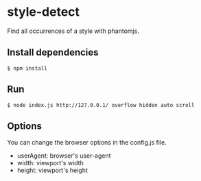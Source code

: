 # style-detect
Find all occurrences of a style with phantomjs.

## Install dependencies

```
$ npm install
```

## Run

```
$ node index.js http://127.0.0.1/ overflow hidden auto scroll
```
## Options

You can change the browser options in the config.js file.

* userAgent: browser's user-agent
* width: viewport's width
* height: viewport's height
